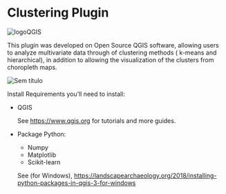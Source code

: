 # Clustering Plugin
![logoQGIS](https://user-images.githubusercontent.com/52215653/87989959-61fdb980-cab9-11ea-90a3-5a850a56ec5a.png)

This plugin was developed on Open Source QGIS software, allowing users to analyze multivariate data through of clustering methods ( k-means and hierarchical),  in addition to allowing the visualization of the clusters from choropleth maps. 

![Sem título](https://user-images.githubusercontent.com/52215653/87994825-49df6780-cac4-11ea-9674-ab394500cbd8.png)

Install Requirements
you’ll need to install:

* QGIS

  See https://www.qgis.org for tutorials and more guides.
* Package Python:
    * Numpy
    * Matplotlib
    * Scikit-learn
    
  See (for Windows), https://landscapearchaeology.org/2018/installing-python-packages-in-qgis-3-for-windows
    
